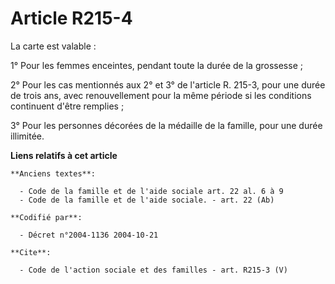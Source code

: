 # Article R215-4

La carte est valable : 

1° Pour les femmes enceintes, pendant toute la durée de la grossesse ; 

2° Pour les cas mentionnés aux 2° et 3° de l'article R. 215-3, pour une durée de trois ans, avec renouvellement pour la même
période si les conditions continuent d'être remplies ; 

3° Pour les personnes décorées de la médaille de la famille, pour une durée illimitée.

**Liens relatifs à cet article**

	**Anciens textes**:

	  - Code de la famille et de l'aide sociale art. 22 al. 6 à 9
	  - Code de la famille et de l'aide sociale. - art. 22 (Ab)

	**Codifié par**:

	  - Décret n°2004-1136 2004-10-21

	**Cite**:

	  - Code de l'action sociale et des familles - art. R215-3 (V)
